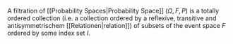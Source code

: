 A filtration of [[Probability Spaces|Probability Space]] $(\Omega, F, P)$ is a totally ordered collection (i.e. a collection ordered by a reflexive, transitive and antisymmetrischem [[Relationen|relation]]) of subsets of the event space $F$ ordered by some index set $I$.
